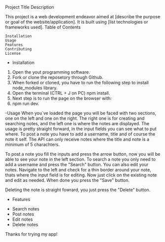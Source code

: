 Project Title
Description

This project is a web development endeavor aimed at [describe the purpose or goal of the website/application]. It is built using [list technologies or frameworks used].
Table of Contents

    Installation
    Usage
    Features
    Contributing
    License


- Installation
1. Open the yout programming software.
2. Fork or clone the reposetory through Github.
3. When forked or cloned, you have to run the following step to install node_modules library.
4. Open the terminal (CTRL + J on PC) npm install.
5. Next step is to run the page on the browser with:
6. npm run dev.

-Usage
When you´ve loaded the page you will be faced with two sections, one on the left and one on the right. The right one is for creating and searching notes, and the left one is where the notes are displayed.
The usage is pretty straight forward, in the input fields you can see what to put where. To post a note you have to add a username, title and of course the note it self. The API can only receive notes where
the title and note is a minimum of 5 charachters. 

To post a note you fill the inputs and press the arrow button, now you will be able to see your note in the left section. To search a note you only need to add a username and press the "Search" button.
You can also edit your notes. Navigate to the left and check for a thin border around your note, thats where the input field is for editing. Now just click on the existing note and edit as needed. When done you press the
"Save" button.

Deleting the note is straight fowrard, you just press the "Delete" button.

- Features
* Search notes
* Post notes
* Edit notes
* Delete notes

Thanks for trying my app!


